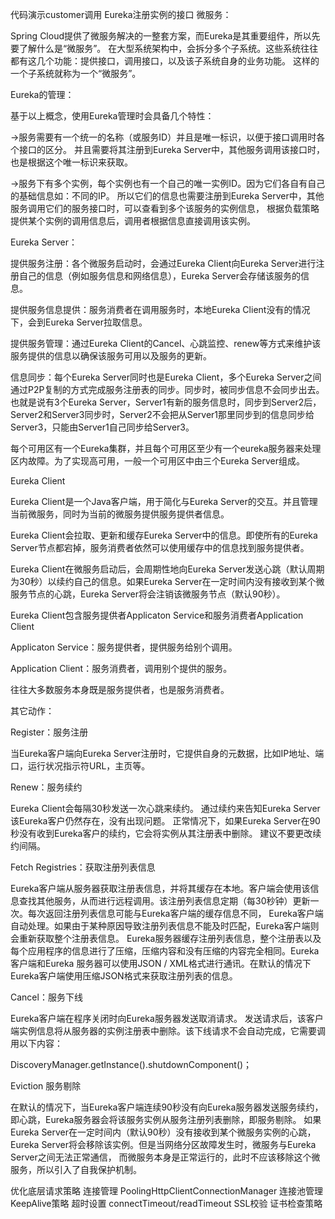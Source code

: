

代码演示customer调用 Eureka注册实例的接口
微服务：

Spring Cloud提供了微服务解决的一整套方案，而Eureka是其重要组件，所以先要了解什么是“微服务”。
在大型系统架构中，会拆分多个子系统。这些系统往往都有这几个功能：提供接口，调用接口，以及该子系统自身的业务功能。
这样的一个子系统就称为一个“微服务”。

Eureka的管理：

基于以上概念，使用Eureka管理时会具备几个特性：

→服务需要有一个统一的名称（或服务ID）并且是唯一标识，以便于接口调用时各个接口的区分。
并且需要将其注册到Eureka Server中，其他服务调用该接口时，也是根据这个唯一标识来获取。

→服务下有多个实例，每个实例也有一个自己的唯一实例ID。因为它们各自有自己的基础信息如：不同的IP。
所以它们的信息也需要注册到Eureka Server中，其他服务调用它们的服务接口时，可以查看到多个该服务的实例信息，
根据负载策略提供某个实例的调用信息后，调用者根据信息直接调用该实例。

Eureka Server：

提供服务注册：各个微服务启动时，会通过Eureka Client向Eureka Server进行注册自己的信息（例如服务信息和网络信息），Eureka Server会存储该服务的信息。

提供服务信息提供：服务消费者在调用服务时，本地Eureka Client没有的情况下，会到Eureka Server拉取信息。

提供服务管理：通过Eureka Client的Cancel、心跳监控、renew等方式来维护该服务提供的信息以确保该服务可用以及服务的更新。

信息同步：每个Eureka Server同时也是Eureka Client，多个Eureka Server之间通过P2P复制的方式完成服务注册表的同步。同步时，被同步信息不会同步出去。也就是说有3个Eureka Server，Server1有新的服务信息时，同步到Server2后，Server2和Server3同步时，Server2不会把从Server1那里同步到的信息同步给Server3，只能由Server1自己同步给Server3。

每个可用区有一个Eureka集群，并且每个可用区至少有一个eureka服务器来处理区内故障。为了实现高可用，一般一个可用区中由三个Eureka Server组成。

Eureka Client

Eureka Client是一个Java客户端，用于简化与Eureka Server的交互。并且管理当前微服务，同时为当前的微服务提供服务提供者信息。

Eureka Client会拉取、更新和缓存Eureka Server中的信息。即使所有的Eureka Server节点都宕掉，服务消费者依然可以使用缓存中的信息找到服务提供者。

Eureka Client在微服务启动后，会周期性地向Eureka Server发送心跳（默认周期为30秒）以续约自己的信息。如果Eureka Server在一定时间内没有接收到某个微服务节点的心跳，Eureka Server将会注销该微服务节点（默认90秒）。

Eureka Client包含服务提供者Applicaton Service和服务消费者Application Client

Applicaton Service：服务提供者，提供服务给别个调用。

Application Client：服务消费者，调用别个提供的服务。

往往大多数服务本身既是服务提供者，也是服务消费者。

其它动作：

Register：服务注册

当Eureka客户端向Eureka Server注册时，它提供自身的元数据，比如IP地址、端口，运行状况指示符URL，主页等。

Renew：服务续约

Eureka Client会每隔30秒发送一次心跳来续约。 通过续约来告知Eureka Server该Eureka客户仍然存在，没有出现问题。 正常情况下，如果Eureka Server在90秒没有收到Eureka客户的续约，它会将实例从其注册表中删除。 建议不要更改续约间隔。

Fetch Registries：获取注册列表信息

Eureka客户端从服务器获取注册表信息，并将其缓存在本地。客户端会使用该信息查找其他服务，从而进行远程调用。该注册列表信息定期（每30秒钟）更新一次。每次返回注册列表信息可能与Eureka客户端的缓存信息不同， Eureka客户端自动处理。如果由于某种原因导致注册列表信息不能及时匹配，Eureka客户端则会重新获取整个注册表信息。 Eureka服务器缓存注册列表信息，整个注册表以及每个应用程序的信息进行了压缩，压缩内容和没有压缩的内容完全相同。Eureka客户端和Eureka 服务器可以使用JSON / XML格式进行通讯。在默认的情况下Eureka客户端使用压缩JSON格式来获取注册列表的信息。

Cancel：服务下线

Eureka客户端在程序关闭时向Eureka服务器发送取消请求。 发送请求后，该客户端实例信息将从服务器的实例注册表中删除。该下线请求不会自动完成，它需要调用以下内容：

DiscoveryManager.getInstance().shutdownComponent()；

Eviction 服务剔除

在默认的情况下，当Eureka客户端连续90秒没有向Eureka服务器发送服务续约，即心跳，Eureka服务器会将该服务实例从服务注册列表删除，即服务剔除。
如果Eureka Server在一定时间内（默认90秒）没有接收到某个微服务实例的心跳，
Eureka Server将会移除该实例。但是当网络分区故障发生时，微服务与Eureka Server之间无法正常通信，
而微服务本身是正常运行的，此时不应该移除这个微服务，所以引入了自我保护机制。


优化底层请求策略
连接管理
	PoolingHttpClientConnectionManager 连接池管理
	KeepAlive策略
超时设置
	connectTimeout/readTimeout
SSL校验
	证书检查策略
